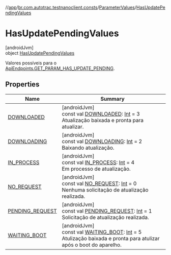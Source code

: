 //[app](../../../../index.md)/[br.com.autotrac.testnanoclient.consts](../../index.md)/[ParameterValues](../index.md)/[HasUpdatePendingValues](index.md)

# HasUpdatePendingValues

[androidJvm]\
object [HasUpdatePendingValues](index.md)

Valores possíveis para o [ApiEndpoints.GET_PARAM_HAS_UPDATE_PENDING](../../-api-endpoints/-g-e-t_-p-a-r-a-m_-h-a-s_-u-p-d-a-t-e_-p-e-n-d-i-n-g.md).

## Properties

| Name | Summary |
|---|---|
| [DOWNLOADED](-d-o-w-n-l-o-a-d-e-d.md) | [androidJvm]<br>const val [DOWNLOADED](-d-o-w-n-l-o-a-d-e-d.md): [Int](https://kotlinlang.org/api/latest/jvm/stdlib/kotlin/-int/index.html) = 3<br>Atualização baixada e pronta para atualizar. |
| [DOWNLOADING](-d-o-w-n-l-o-a-d-i-n-g.md) | [androidJvm]<br>const val [DOWNLOADING](-d-o-w-n-l-o-a-d-i-n-g.md): [Int](https://kotlinlang.org/api/latest/jvm/stdlib/kotlin/-int/index.html) = 2<br>Baixando atualização. |
| [IN_PROCESS](-i-n_-p-r-o-c-e-s-s.md) | [androidJvm]<br>const val [IN_PROCESS](-i-n_-p-r-o-c-e-s-s.md): [Int](https://kotlinlang.org/api/latest/jvm/stdlib/kotlin/-int/index.html) = 4<br>Em processo de atualização. |
| [NO_REQUEST](-n-o_-r-e-q-u-e-s-t.md) | [androidJvm]<br>const val [NO_REQUEST](-n-o_-r-e-q-u-e-s-t.md): [Int](https://kotlinlang.org/api/latest/jvm/stdlib/kotlin/-int/index.html) = 0<br>Nenhuma solicitação de atualização realizada. |
| [PENDING_REQUEST](-p-e-n-d-i-n-g_-r-e-q-u-e-s-t.md) | [androidJvm]<br>const val [PENDING_REQUEST](-p-e-n-d-i-n-g_-r-e-q-u-e-s-t.md): [Int](https://kotlinlang.org/api/latest/jvm/stdlib/kotlin/-int/index.html) = 1<br>Solicitação de atualização realizada. |
| [WAITING_BOOT](-w-a-i-t-i-n-g_-b-o-o-t.md) | [androidJvm]<br>const val [WAITING_BOOT](-w-a-i-t-i-n-g_-b-o-o-t.md): [Int](https://kotlinlang.org/api/latest/jvm/stdlib/kotlin/-int/index.html) = 5<br>Atulização baixada e pronta para atulizar após o boot do aparelho. |
